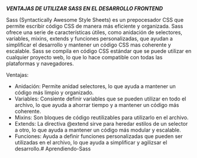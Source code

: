 *************VENTAJAS DE UTILIZAR SASS EN EL DESARROLLO FRONTEND*************

Sass (Syntactically Awesome Style Sheets) es un prepocesador CSS que permite escribir código CSS de manera más eficiente y organizada. 
Sass ofrece una serie de características útiles, como anidación de selectores, variables, mixins, extends y funciones personalizadas, que ayudan a simplificar el desarrollo y mantener un código CSS mas coherente y escalable.
Sass se compila en código CSS estándar que se puede utilizar en cualquier proyecto web, lo que lo hace compatible con todas las plataformas y navegadores.

Ventajas:
- Anidación: Permite anidad selectores, lo que ayuda a mantener un código más limpio y organizado.
- Variables: Consiente definir variables que se pueden utilizar en todo el archivo, lo que ayuda a ahorrar tiempo y a mantener un código más coherente.
- Mixins: Son bloques de código reutilizables para utilizarlo en el archivo.
- Extends: La directiva @extend sirve para heredar estilos de un selector a otro, lo que ayuda a mantener un código más modular y escalable.
- Funciones: Ayuda a definir funciones personalizadas que pueden ser utilizadas en el archivo, lo que ayuda a simplificar y agilizsar el desarrollo.# Aprendiendo-Sass
